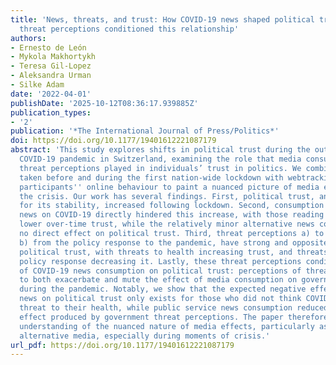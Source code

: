 ```yaml
---
title: 'News, threats, and trust: How COVID-19 news shaped political trust, and how
  threat perceptions conditioned this relationship'
authors:
- Ernesto de León
- Mykola Makhortykh
- Teresa Gil-Lopez
- Aleksandra Urman
- Silke Adam
date: '2022-04-01'
publishDate: '2025-10-12T08:36:17.939885Z'
publication_types:
- '2'
publication: '*The International Journal of Press/Politics*'
doi: https://doi.org/10.1177/19401612221087179
abstract: 'This study explores shifts in political trust during the outbreak of the
  COVID-19 pandemic in Switzerland, examining the role that media consumption and
  threat perceptions played in individuals’ trust in politics. We combine panel surveys
  taken before and during the first nation-wide lockdown with webtracking data of
  participants'' online behaviour to paint a nuanced picture of media effects during
  the crisis. Our work has several findings. First, political trust, an attitude known
  for its stability, increased following lockdown. Second, consumption of mainstream
  news on COVID-19 directly hindered this increase, with those reading more news having
  lower over-time trust, while the relatively minor alternative news consumption had
  no direct effect on political trust. Third, threat perceptions a) to health and
  b) from the policy response to the pandemic, have strong and opposite effects on
  political trust, with threats to health increasing trust, and threats from the government
  policy response decreasing it. Lastly, these threat perceptions condition the effect
  of COVID-19 news consumption on political trust: perceptions of threat had the power
  to both exacerbate and mute the effect of media consumption on government trust
  during the pandemic. Notably, we show that the expected negative effect of alternative
  news on political trust only exists for those who did not think COVID-19 posed a
  threat to their health, while public service news consumption reduced the negative
  effect produced by government threat perceptions. The paper therefore advances our
  understanding of the nuanced nature of media effects, particularly as relates to
  alternative media, especially during moments of crisis.'
url_pdf: https://doi.org/10.1177/19401612221087179
---
```

